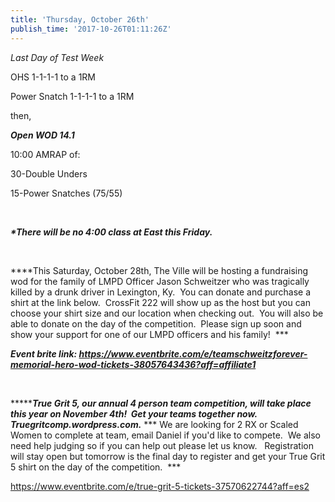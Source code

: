 ```yaml
---
title: 'Thursday, October 26th'
publish_time: '2017-10-26T01:11:26Z'
---
```


*Last Day of Test Week*

OHS 1-1-1-1 to a 1RM

Power Snatch 1-1-1-1 to a 1RM

then,

***Open WOD 14.1***

10:00 AMRAP of:

30-Double Unders

15-Power Snatches (75/55)

 

***\*There will be no 4:00 class at East this Friday.***

 

***\*This Saturday, October 28th, The Ville will be hosting a
fundraising wod for the family of LMPD Officer Jason Schweitzer who was
tragically killed by a drunk driver in Lexington, Ky.  You can donate
and purchase a shirt at the link below.  CrossFit 222 will show up as
the host but you can choose your shirt size and our location when
checking out.  You will also be able to donate on the day of the
competition.  Please sign up soon and show your support for one of our
LMPD officers and his family!  ***

***Event brite
link: <https://www.eventbrite.com/e/teamschweitzforever-memorial-hero-wod-tickets-38057643436?aff=affiliate1>***

 

***\*****True Grit 5, our annual 4 person team competition, will take
place this year on November 4th!  Get your teams together now.
Truegritcomp.wordpress.com.*** *** We are looking for 2 RX or Scaled
Women to complete at team, email Daniel if you'd like to compete.  We
also need help judging so if you can help out please let us know.  
Registration will stay open but tomorrow is the final day to register
and get your True Grit 5 shirt on the day of the competition.  ***

<https://www.eventbrite.com/e/true-grit-5-tickets-37570622744?aff=es2>
